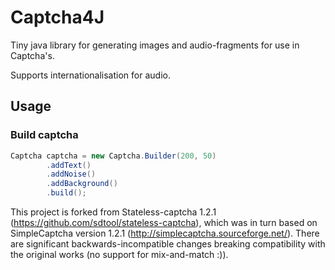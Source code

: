 # Captcha4J

Tiny java library for generating images and audio-fragments for use in Captcha's. 

Supports internationalisation for audio. 


## Usage

### Build captcha

```java
Captcha captcha = new Captcha.Builder(200, 50)
        .addText()
        .addNoise()
        .addBackground()
        .build();
```

This project is forked from Stateless-captcha 1.2.1 (https://github.com/sdtool/stateless-captcha), which was in turn based on SimpleCaptcha 
version 1.2.1 (http://simplecaptcha.sourceforge.net/). There are significant backwards-incompatible changes breaking compatibility with the
original works (no support for mix-and-match :)). 